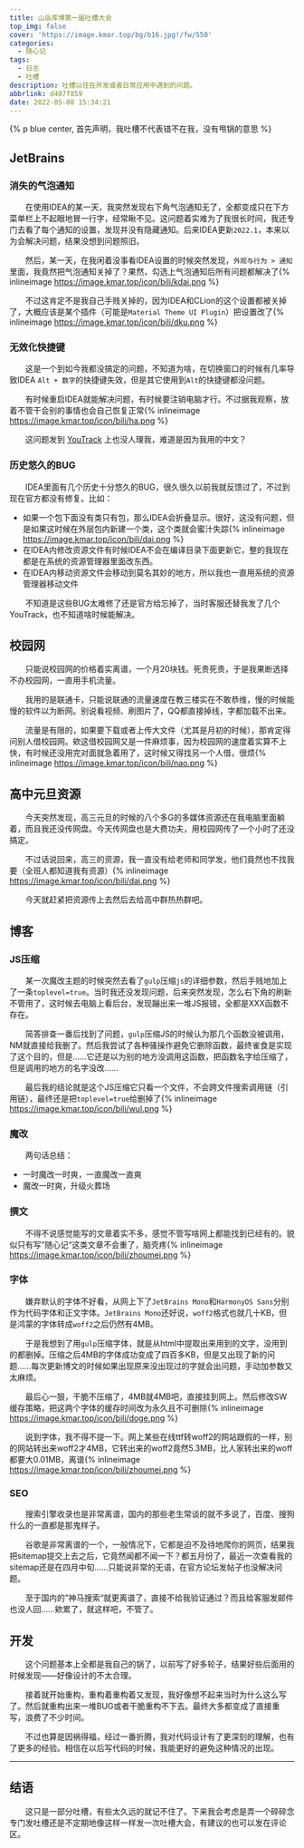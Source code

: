 ```yaml
---
title: 山岳库博第一届吐槽大会
top_img: false
cover: 'https://image.kmar.top/bg/b16.jpg!/fw/550'
categories:
  - 随心记
tags:
  - 日志
  - 吐槽
description: 吐槽以往在开发或者日常应用中遇到的问题。
abbrlink: d407f859
date: 2022-05-08 15:34:21
---
```


{% p blue center, 首先声明，我吐槽不代表错不在我，没有甩锅的意思 %}

## JetBrains

### 消失的气泡通知

&emsp;&emsp;在使用IDEA的某一天，我突然发现右下角气泡通知无了，全都变成只在下方菜单栏上不起眼地冒一行字，经常瞅不见。这问题着实难为了我很长时间，我还专门去看了每个通知的设置，发现并没有隐藏通知。后来IDEA更新`2022.1`，本来以为会解决问题，结果没想到问题照旧。

&emsp;&emsp;然后，某一天，在我闲着没事看IDEA设置的时候突然发现，`外观与行为 > 通知`里面，我竟然把气泡通知关掉了？果然，勾选上气泡通知后所有问题都解决了{% inlineimage https://image.kmar.top/icon/bili/kdai.png %}

&emsp;&emsp;不过这肯定不是我自己手贱关掉的，因为IDEA和CLion的这个设置都被关掉了，大概应该是某个插件（可能是`Material Theme UI Plugin`）把设置改了{% inlineimage https://image.kmar.top/icon/bili/dku.png %}

### 无效化快捷键

&emsp;&emsp;这是一个到如今我都没搞定的问题，不知道为啥，在切换窗口的时候有几率导致IDEA `Alt + 数字`的快捷键失效，但是其它使用到`Alt`的快捷键都没问题。

&emsp;&emsp;有时候重启IDEA就能解决问题，有时候要注销电脑才行。不过据我观察，放着不管干会别的事情也会自己恢复正常{% inlineimage https://image.kmar.top/icon/bili/ha.png %}

&emsp;&emsp;这问题发到 [YouTrack](https://youtrack.jetbrains.com/issue/IDEA-293641/%E9%83%A8%E5%88%86%E5%BF%AB%E6%8D%B7%E9%94%AE%E5%A4%B1%E6%95%88?clearDraft=true&description=%0A%0AIU-221.5080.210,%20JRE%2011.0.14.1%2B1-b2043.25x64%20JetBrains%20s.r.o.,%20OS%20Windows%2010(amd64)%20v10.0%20,%20screens%202400.0x1350.0) 上也没人理我，难道是因为我用的中文？

### 历史悠久的BUG

&emsp;&emsp;IDEA里面有几个历史十分悠久的BUG，很久很久以前我就反馈过了，不过到现在官方都没有修复。比如：

+ 如果一个包下面没有类只有包，那么IDEA会折叠显示。很好，这没有问题，但是如果这时候在外层包内新建一个类，这个类就会蜜汁失踪{% inlineimage https://image.kmar.top/icon/bili/dai.png %}
+ 在IDEA内修改资源文件有时候IDEA不会在编译目录下面更新它，整的我现在都是在系统的资源管理器里面改东西。
+ 在IDEA内移动资源文件会移动到莫名其妙的地方，所以我也一直用系统的资源管理器移动文件

&emsp;&emsp;不知道是这些BUG太难修了还是官方给忘掉了，当时客服还替我发了几个YouTrack，也不知道啥时候能解决。

## 校园网

&emsp;&emsp;只能说校园网的价格着实离谱，一个月20块钱。死贵死贵，于是我果断选择不办校园网，一直用手机流量。

&emsp;&emsp;我用的是联通卡，只能说联通的流量速度在教三楼实在不敢恭维，慢的时候能慢的软件以为断网。别说看视频、刷图片了，QQ都直接掉线，字都加载不出来。

&emsp;&emsp;流量是有限的，如果要下载或者上传大文件（尤其是月初的时候），那肯定得问别人借校园网。欸这借校园网又是一件麻烦事，因为校园网的速度着实算不上快，有时候还没用完对面就急着用了，这时候又得找另一个人借，很烦{% inlineimage https://image.kmar.top/icon/bili/nao.png %}

## 高中元旦资源

&emsp;&emsp;今天突然发现，高三元旦的时候的八个多G的多媒体资源还在我电脑里面躺着，而且我还没传网盘。今天传网盘也是大费功夫，用校园网传了一个小时了还没搞定。

&emsp;&emsp;不过话说回来，高三的资源，我一直没有给老师和同学发，他们竟然也不找我要（全班人都知道我有资源）{% inlineimage https://image.kmar.top/icon/bili/dai.png %}

&emsp;&emsp;今天就赶紧把资源传上去然后去给高中群热热群吧。

## 博客

### JS压缩

&emsp;&emsp;某一次魔改主题的时候突然去看了`gulp`压缩`js`的详细参数，然后手贱地加上了一条`toplevel=true`。当时我还没发现问题，后来突然发现，怎么右下角的刷新不管用了，这时候去电脑上看后台，发现蹦出来一堆JS报错，全都是XXX函数不存在。

&emsp;&emsp;简答排查一番后找到了问题，`gulp`压缩JS的时候认为那几个函数没被调用，NM就直接给我删了。然后我尝试了各种骚操作避免它删除函数，最终雀食是实现了这个目的，但是……它还是以为别的地方没调用这函数，把函数名字给压缩了，但是调用的地方的名字没改……

&emsp;&emsp;最后我的结论就是这个JS压缩它只看一个文件，不会跨文件搜索调用链（引用链），最终还是把`toplevel=true`给删掉了{% inlineimage https://image.kmar.top/icon/bili/wul.png %}

### 魔改

&emsp;&emsp;两句话总结：

+ 一时魔改一时爽，一直魔改一直爽
+ 魔改一时爽，升级火葬场

### 撰文

&emsp;&emsp;不得不说感觉能写的文章着实不多，感觉不管写啥网上都能找到已经有的。貌似只有写”随心记“这类文章不会重了，脑壳疼{% inlineimage https://image.kmar.top/icon/bili/zhoumei.png %}

### 字体

&emsp;&emsp;嫌弃默认的字体不好看，从网上下了`JetBrains Mono`和`HarmonyOS Sans`分别作为代码字体和正文字体。`JetBrains Mono`还好说，`woff2`格式也就几十KB，但是鸿蒙的字体转成`woff2`之后仍然有4MB。

&emsp;&emsp;于是我想到了用`gulp`压缩字体，就是从html中提取出来用到的文字，没用到的都删掉。压缩之后4MB的字体成功变成了四百多KB，但是又出现了新的问题……每次更新博文的时候如果出现原来没出现过的字就会出问题，手动加参数又太麻烦。

&emsp;&emsp;最后心一狠，干脆不压缩了，4MB就4MB吧，直接挂到网上。然后修改SW缓存策略，把这两个字体的缓存时间改为永久且不可删除{% inlineimage https://image.kmar.top/icon/bili/doge.png %}

&emsp;&emsp;说到字体，我不得不提一下。网上某些在线ttf转woff2的网站跟假的一样，别的网站转出来woff2才4MB，它转出来的woff2竟然5.3MB，比人家转出来的woff都要大0.01MB，离谱{% inlineimage https://image.kmar.top/icon/bili/zhoumei.png %}

### SEO

&emsp;&emsp;搜索引擎收录也是非常离谱，国内的那些老生常谈的就不多说了，百度、搜狗什么的一直都是那鬼样子。

&emsp;&emsp;谷歌是非常离谱的一个，一般情况下，它都是迫不及待地爬你的网页，结果我把sitemap提交上去之后，它竟然闻都不闻一下？都五月份了，最近一次查看我的sitemap还是在四月中旬……只能说非常的无语，在官方论坛发帖子也没解决问题。

&emsp;&emsp;至于国内的”神马搜索“就更离谱了，直接不给我验证通过？而且给客服发邮件也没人回……欸累了，就这样吧，不管了。

## 开发

&emsp;&emsp;这个问题基本上全都是我自己的锅了，以前写了好多轮子，结果好些后面用的时候发现——好像设计的不太合理。

&emsp;&emsp;接着就开始重构，重构着重构着又发现，我好像想不起来当时为什么这么写了。然后就重构出来一堆BUG或者干脆重构不下去。最终大多都变成了直接重写，浪费了不少时间。

&emsp;&emsp;不过也算是因祸得福，经过一番折腾，我对代码设计有了更深刻的理解，也有了更多的经验。相信在以后写代码的时候，我能更好的避免这种情况的出现。

---

## 结语

&emsp;&emsp;这只是一部分吐槽，有些太久远的就记不住了。下来我会考虑是弄一个碎碎念专门发吐槽还是不定期地像这样一样发一次吐槽大会，有建议的也可以发在评论区。